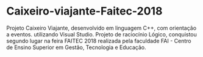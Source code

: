 # Caixeiro-viajante-Faitec-2018
Projeto Caixeiro Viajante, desenvolvido em linguagem C++, com orientação a eventos. utilizando Visual Studio.
Projeto de raciocínio Lógico, conquistou segundo lugar na feira FAITEC 2018 realizada  pela faculdade FAI - Centro de Ensino Superior em Gestão, Tecnologia e Educação.
